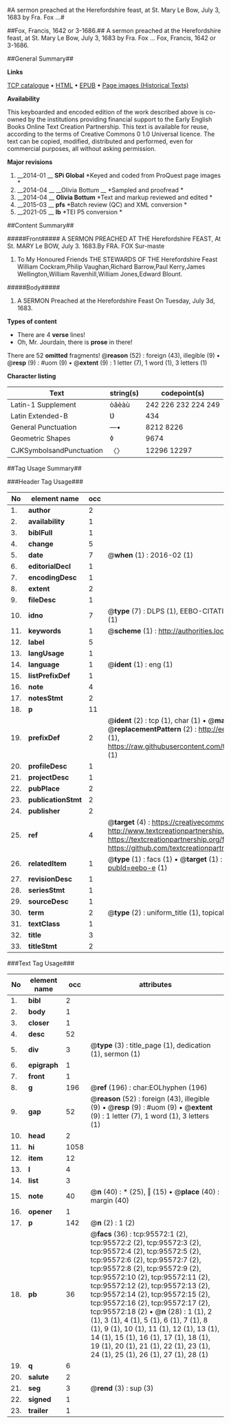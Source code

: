 #A sermon preached at the Herefordshire feast, at St. Mary Le Bow, July 3, 1683 by Fra. Fox ...#

##Fox, Francis, 1642 or 3-1686.##
A sermon preached at the Herefordshire feast, at St. Mary Le Bow, July 3, 1683 by Fra. Fox ...
Fox, Francis, 1642 or 3-1686.

##General Summary##

**Links**

[TCP catalogue](http://www.ota.ox.ac.uk/tcp/)  • 
[HTML](http://tei.it.ox.ac.uk/tcp/Texts-HTML/free/A40/A40109.html)  • 
[EPUB](http://tei.it.ox.ac.uk/tcp/Texts-EPUB/free/A40/A40109.epub) • 
[Page images (Historical Texts)](https://historicaltexts.jisc.ac.uk/eebo-12927399e)

**Availability**

This keyboarded and encoded edition of the work described above is co-owned by the
    institutions providing financial support to the Early English Books Online Text Creation
    Partnership. This text is available for reuse, according to the terms of  Creative Commons 0 1.0 Universal
    licence. The text can be copied, modified, distributed and performed, even for commercial
    purposes, all without asking permission.

**Major revisions**

1. __2014-01 __ __SPi Global__ *Keyed and coded from ProQuest page images *
1. __2014-04 __ __Olivia Bottum __ *Sampled and proofread *
1. __2014-04 __ __Olivia Bottum__ *Text and markup reviewed and edited *
1. __2015-03 __ __pfs__ *Batch review (QC) and XML conversion *
1. __2021-05 __ __lb__ *TEI P5 conversion *

##Content Summary##

#####Front#####
A SERMON PREACHED AT THE Herefordshire FEAST, At St. MARY Le BOW, July 3. 1683.By FRA. FOX Sur-maste
1. To My Honoured Friends THE STEWARDS OF THE Herefordshire Feast
William Cockram,Philip Vaughan,Richard Barrow,Paul Kerry,James Wellington,William Ravenhill,William Jones,Edward Blount.

#####Body#####

1. A SERMON Preached at the Herefordshire Feast On Tuesday, July 3d, 1683.

**Types of content**

  * There are 4 **verse** lines!
  * Oh, Mr. Jourdain, there is **prose** in there!

There are 52 **omitted** fragments! 
 @__reason__ (52) : foreign (43), illegible (9)  •  @__resp__ (9) : #uom (9)  •  @__extent__ (9) : 1 letter (7), 1 word (1), 3 letters (1)

**Character listing**


|Text|string(s)|codepoint(s)|
|---|---|---|
|Latin-1 Supplement|òâèàù|242 226 232 224 249|
|Latin Extended-B|Ʋ|434|
|General Punctuation|—•|8212 8226|
|Geometric Shapes|◊|9674|
|CJKSymbolsandPunctuation|〈〉|12296 12297|

##Tag Usage Summary##

###Header Tag Usage###

|No|element name|occ|attributes|
|---|---|---|---|
|1.|__author__|2||
|2.|__availability__|1||
|3.|__biblFull__|1||
|4.|__change__|5||
|5.|__date__|7| @__when__ (1) : 2016-02 (1)|
|6.|__editorialDecl__|1||
|7.|__encodingDesc__|1||
|8.|__extent__|2||
|9.|__fileDesc__|1||
|10.|__idno__|7| @__type__ (7) : DLPS (1), EEBO-CITATION (1), VID (1), EEBO-PROQUEST (1), STC (2), OCLC (1)|
|11.|__keywords__|1| @__scheme__ (1) : http://authorities.loc.gov/ (1)|
|12.|__label__|5||
|13.|__langUsage__|1||
|14.|__language__|1| @__ident__ (1) : eng (1)|
|15.|__listPrefixDef__|1||
|16.|__note__|4||
|17.|__notesStmt__|2||
|18.|__p__|11||
|19.|__prefixDef__|2| @__ident__ (2) : tcp (1), char (1)  •  @__matchPattern__ (2) : ([0-9\-]+):([0-9IVX]+) (1), (.+) (1)  •  @__replacementPattern__ (2) : http://eebo.chadwyck.com/downloadtiff?vid=$1&page=$2 (1), https://raw.githubusercontent.com/textcreationpartnership/Texts/master/tcpchars.xml#$1 (1)|
|20.|__profileDesc__|1||
|21.|__projectDesc__|1||
|22.|__pubPlace__|2||
|23.|__publicationStmt__|2||
|24.|__publisher__|2||
|25.|__ref__|4| @__target__ (4) : https://creativecommons.org/publicdomain/zero/1.0/ (1), http://www.textcreationpartnership.org/docs/. (1), https://textcreationpartnership.org/faq/#faq05 (1), https://github.com/textcreationpartnership (1)|
|26.|__relatedItem__|1| @__type__ (1) : facs (1)  •  @__target__ (1) : https://data.historicaltexts.jisc.ac.uk/view?pubId=eebo-e (1)|
|27.|__revisionDesc__|1||
|28.|__seriesStmt__|1||
|29.|__sourceDesc__|1||
|30.|__term__|2| @__type__ (2) : uniform_title (1), topical_term (1)|
|31.|__textClass__|1||
|32.|__title__|3||
|33.|__titleStmt__|2||


###Text Tag Usage###

|No|element name|occ|attributes|
|---|---|---|---|
|1.|__bibl__|2||
|2.|__body__|1||
|3.|__closer__|1||
|4.|__desc__|52||
|5.|__div__|3| @__type__ (3) : title_page (1), dedication (1), sermon (1)|
|6.|__epigraph__|1||
|7.|__front__|1||
|8.|__g__|196| @__ref__ (196) : char:EOLhyphen (196)|
|9.|__gap__|52| @__reason__ (52) : foreign (43), illegible (9)  •  @__resp__ (9) : #uom (9)  •  @__extent__ (9) : 1 letter (7), 1 word (1), 3 letters (1)|
|10.|__head__|2||
|11.|__hi__|1058||
|12.|__item__|12||
|13.|__l__|4||
|14.|__list__|3||
|15.|__note__|40| @__n__ (40) : * (25), ‖ (15)  •  @__place__ (40) : margin (40)|
|16.|__opener__|1||
|17.|__p__|142| @__n__ (2) : 1 (2)|
|18.|__pb__|36| @__facs__ (36) : tcp:95572:1 (2), tcp:95572:2 (2), tcp:95572:3 (2), tcp:95572:4 (2), tcp:95572:5 (2), tcp:95572:6 (2), tcp:95572:7 (2), tcp:95572:8 (2), tcp:95572:9 (2), tcp:95572:10 (2), tcp:95572:11 (2), tcp:95572:12 (2), tcp:95572:13 (2), tcp:95572:14 (2), tcp:95572:15 (2), tcp:95572:16 (2), tcp:95572:17 (2), tcp:95572:18 (2)  •  @__n__ (28) : 1 (1), 2 (1), 3 (1), 4 (1), 5 (1), 6 (1), 7 (1), 8 (1), 9 (1), 10 (1), 11 (1), 12 (1), 13 (1), 14 (1), 15 (1), 16 (1), 17 (1), 18 (1), 19 (1), 20 (1), 21 (1), 22 (1), 23 (1), 24 (1), 25 (1), 26 (1), 27 (1), 28 (1)|
|19.|__q__|6||
|20.|__salute__|2||
|21.|__seg__|3| @__rend__ (3) : sup (3)|
|22.|__signed__|1||
|23.|__trailer__|1||
